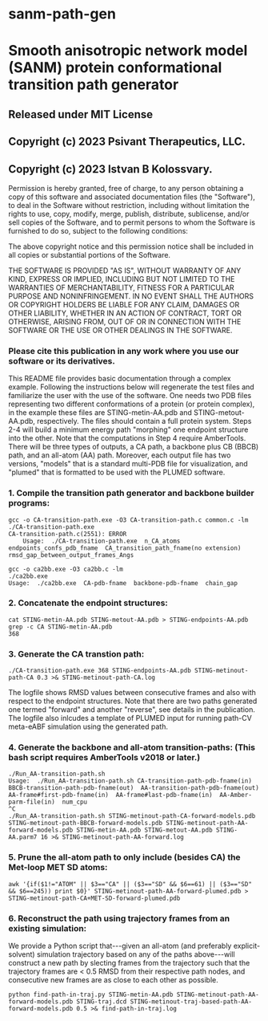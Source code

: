 # sanm-path-gen
# Smooth anisotropic network model (SANM) protein conformational transition path generator 

## Released under MIT License

## Copyright (c) 2023 Psivant Therapeutics, LLC.

## Copyright (c) 2023 Istvan B Kolossvary.

Permission is hereby granted, free of charge, to any person obtaining a copy of this software and associated documentation files (the "Software"), to deal in the Software without restriction, including without limitation the rights to use, copy, modify, merge, publish, distribute, sublicense, and/or sell copies of the Software, and to permit persons to whom the Software is furnished to do so, subject to the following conditions:

The above copyright notice and this permission notice shall be included in all copies or substantial portions of the Software.

THE SOFTWARE IS PROVIDED "AS IS", WITHOUT WARRANTY OF ANY KIND, EXPRESS OR IMPLIED, INCLUDING BUT NOT LIMITED TO THE WARRANTIES OF MERCHANTABILITY, FITNESS FOR A PARTICULAR PURPOSE AND NONINFRINGEMENT. IN NO EVENT SHALL THE AUTHORS OR COPYRIGHT HOLDERS BE LIABLE FOR ANY CLAIM, DAMAGES OR OTHER LIABILITY, WHETHER IN AN ACTION OF CONTRACT, TORT OR OTHERWISE, ARISING FROM, OUT OF OR IN CONNECTION WITH THE SOFTWARE OR THE USE OR OTHER DEALINGS IN THE SOFTWARE.

### Please cite this publication in any work where you use our software or its derivatives.

This README file provides basic documentation through a complex example. Following the instructions below will regenerate the test files and familiarize the user with the use of the software. One needs two PDB files representing two different conformations of a protein (or protein complex), in the example these files are STING-metin-AA.pdb and STING-metout-AA.pdb, respectively. The files should contain a full protein system. Steps 2-4 will build a minimum energy path "morphing" one endpoint structure into the other. Note that the computations in Step 4 require AmberTools. There will be three types of outputs, a CA path, a backbone plus CB (BBCB) path, and an all-atom (AA) path. Moreover, each output file has two versions, "models" that is a standard multi-PDB file for visualization, and "plumed" that is formatted to be used with the PLUMED software.

### 1. Compile the transition path generator and backbone builder programs:
```
gcc -o CA-transition-path.exe -O3 CA-transition-path.c common.c -lm
./CA-transition-path.exe
CA-transition-path.c(2551): ERROR
	Usage:  ./CA-transition-path.exe  n_CA_atoms  endpoints_confs_pdb_fname  CA_transition_path_fname(no extension)  rmsd_gap_between_output_frames_Angs

gcc -o ca2bb.exe -O3 ca2bb.c -lm
./ca2bb.exe
Usage:  ./ca2bb.exe  CA-pdb-fname  backbone-pdb-fname  chain_gap
```
### 2. Concatenate the endpoint structures:
```
cat STING-metin-AA.pdb STING-metout-AA.pdb > STING-endpoints-AA.pdb
grep -c CA STING-metin-AA.pdb
368
```
### 3. Generate the CA transtion path:
```
./CA-transition-path.exe 368 STING-endpoints-AA.pdb STING-metinout-path-CA 0.3 >& STING-metinout-path-CA.log
```
The logfile shows RMSD values between consecutive frames and also with respect to the endpoint structures. Note that there are two paths generated one termed "forward" and another "reverse", see details in the publication. The logfile also inlcudes a template of PLUMED input for running path-CV meta-eABF simulation using the generated path.

### 4. Generate the backbone and all-atom transition-paths: (This bash script requires AmberTools v2018 or later.)
```
./Run_AA-transition-path.sh
Usage:  ./Run_AA-transition-path.sh CA-transition-path-pdb-fname(in)  BBCB-transition-path-pdb-fname(out)  AA-transition-path-pdb-fname(out)  AA-frame#first-pdb-fname(in)  AA-frame#last-pdb-fname(in)  AA-Amber-parm-file(in)  num_cpu
^C
./Run_AA-transition-path.sh STING-metinout-path-CA-forward-models.pdb STING-metinout-path-BBCB-forward-models.pdb STING-metinout-path-AA-forward-models.pdb STING-metin-AA.pdb STING-metout-AA.pdb STING-AA.parm7 16 >& STING-metinout-path-AA-forward.log
```
### 5. Prune the all-atom path to only include (besides CA) the Met-loop MET SD atoms:
```
awk '{if($1!="ATOM" || $3=="CA" || ($3=="SD" && $6==61) || ($3=="SD" && $6==245)) print $0}' STING-metinout-path-AA-forward-plumed.pdb > STING-metinout-path-CA+MET-SD-forward-plumed.pdb
```
### 6. Reconstruct the path using trajectory frames from an existing simulation:
We provide a Python script that---given an all-atom (and preferably explicit-solvent) simulation trajectory based on any of the paths above---will construct a new path by slecting frames from the trajectory such that the trajectory frames are < 0.5 RMSD from their respective path nodes, and consecutive new frames are as close to each other as possible.
```
python find-path-in-traj.py STING-metin-AA.pdb STING-metinout-path-AA-forward-models.pdb STING-traj.dcd STING-metinout-traj-based-path-AA-forward-models.pdb 0.5 >& find-path-in-traj.log
```
